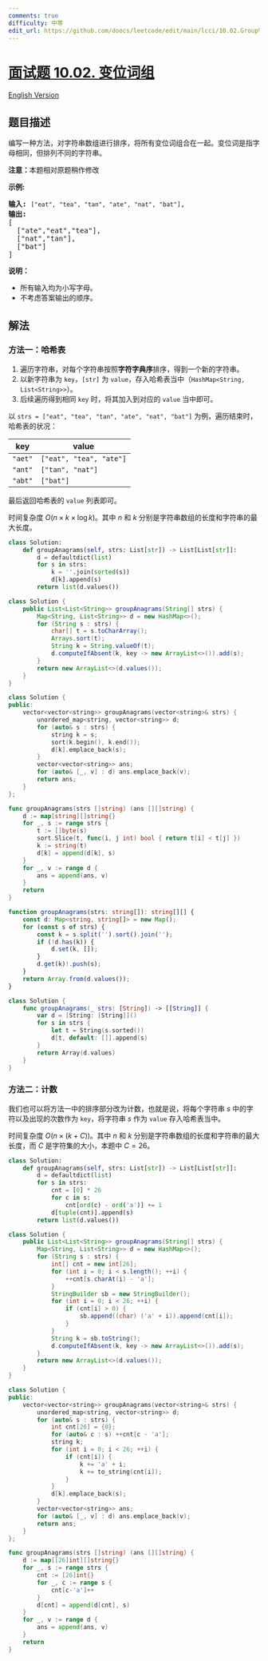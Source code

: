 ```yaml
---
comments: true
difficulty: 中等
edit_url: https://github.com/doocs/leetcode/edit/main/lcci/10.02.Group%20Anagrams/README.md
---
```


<!-- problem:start -->

# [面试题 10.02. 变位词组](https://leetcode.cn/problems/group-anagrams-lcci)

[English Version](/lcci/10.02.Group%20Anagrams/README_EN.md)

## 题目描述

<!-- description:start -->

<p>编写一种方法，对字符串数组进行排序，将所有变位词组合在一起。变位词是指字母相同，但排列不同的字符串。</p>

<p><strong>注意：</strong>本题相对原题稍作修改</p>

<p><strong>示例:</strong></p>

<pre><strong>输入:</strong> <code>[&quot;eat&quot;, &quot;tea&quot;, &quot;tan&quot;, &quot;ate&quot;, &quot;nat&quot;, &quot;bat&quot;]</code>,
<strong>输出:</strong>
[
  [&quot;ate&quot;,&quot;eat&quot;,&quot;tea&quot;],
  [&quot;nat&quot;,&quot;tan&quot;],
  [&quot;bat&quot;]
]</pre>

<p><strong>说明：</strong></p>

<ul>
	<li>所有输入均为小写字母。</li>
	<li>不考虑答案输出的顺序。</li>
</ul>

<!-- description:end -->

## 解法

<!-- solution:start -->

### 方法一：哈希表

1. 遍历字符串，对每个字符串按照**字符字典序**排序，得到一个新的字符串。
2. 以新字符串为 `key`，`[str]` 为 `value`，存入哈希表当中（`HashMap<String, List<String>>`）。
3. 后续遍历得到相同 `key` 时，将其加入到对应的 `value` 当中即可。

以 `strs = ["eat", "tea", "tan", "ate", "nat", "bat"]` 为例，遍历结束时，哈希表的状况：

| key     | value                   |
| ------- | ----------------------- |
| `"aet"` | `["eat", "tea", "ate"]` |
| `"ant"` | `["tan", "nat"] `       |
| `"abt"` | `["bat"] `              |

最后返回哈希表的 `value` 列表即可。

时间复杂度 $O(n\times k\times \log k)$。其中 $n$ 和 $k$ 分别是字符串数组的长度和字符串的最大长度。

<!-- tabs:start -->

```python
class Solution:
    def groupAnagrams(self, strs: List[str]) -> List[List[str]]:
        d = defaultdict(list)
        for s in strs:
            k = ''.join(sorted(s))
            d[k].append(s)
        return list(d.values())
```

```java
class Solution {
    public List<List<String>> groupAnagrams(String[] strs) {
        Map<String, List<String>> d = new HashMap<>();
        for (String s : strs) {
            char[] t = s.toCharArray();
            Arrays.sort(t);
            String k = String.valueOf(t);
            d.computeIfAbsent(k, key -> new ArrayList<>()).add(s);
        }
        return new ArrayList<>(d.values());
    }
}
```

```cpp
class Solution {
public:
    vector<vector<string>> groupAnagrams(vector<string>& strs) {
        unordered_map<string, vector<string>> d;
        for (auto& s : strs) {
            string k = s;
            sort(k.begin(), k.end());
            d[k].emplace_back(s);
        }
        vector<vector<string>> ans;
        for (auto& [_, v] : d) ans.emplace_back(v);
        return ans;
    }
};
```

```go
func groupAnagrams(strs []string) (ans [][]string) {
	d := map[string][]string{}
	for _, s := range strs {
		t := []byte(s)
		sort.Slice(t, func(i, j int) bool { return t[i] < t[j] })
		k := string(t)
		d[k] = append(d[k], s)
	}
	for _, v := range d {
		ans = append(ans, v)
	}
	return
}
```

```ts
function groupAnagrams(strs: string[]): string[][] {
    const d: Map<string, string[]> = new Map();
    for (const s of strs) {
        const k = s.split('').sort().join('');
        if (!d.has(k)) {
            d.set(k, []);
        }
        d.get(k)!.push(s);
    }
    return Array.from(d.values());
}
```

```swift
class Solution {
    func groupAnagrams(_ strs: [String]) -> [[String]] {
        var d = [String: [String]]()
        for s in strs {
            let t = String(s.sorted())
            d[t, default: []].append(s)
        }
        return Array(d.values)
    }
}
```

<!-- tabs:end -->

<!-- solution:end -->

<!-- solution:start-->

### 方法二：计数

我们也可以将方法一中的排序部分改为计数，也就是说，将每个字符串 $s$ 中的字符以及出现的次数作为 `key`，将字符串 $s$ 作为 `value` 存入哈希表当中。

时间复杂度 $O(n\times (k + C))$。其中 $n$ 和 $k$ 分别是字符串数组的长度和字符串的最大长度，而 $C$ 是字符集的大小，本题中 $C = 26$。

<!-- tabs:start -->

```python
class Solution:
    def groupAnagrams(self, strs: List[str]) -> List[List[str]]:
        d = defaultdict(list)
        for s in strs:
            cnt = [0] * 26
            for c in s:
                cnt[ord(c) - ord('a')] += 1
            d[tuple(cnt)].append(s)
        return list(d.values())
```

```java
class Solution {
    public List<List<String>> groupAnagrams(String[] strs) {
        Map<String, List<String>> d = new HashMap<>();
        for (String s : strs) {
            int[] cnt = new int[26];
            for (int i = 0; i < s.length(); ++i) {
                ++cnt[s.charAt(i) - 'a'];
            }
            StringBuilder sb = new StringBuilder();
            for (int i = 0; i < 26; ++i) {
                if (cnt[i] > 0) {
                    sb.append((char) ('a' + i)).append(cnt[i]);
                }
            }
            String k = sb.toString();
            d.computeIfAbsent(k, key -> new ArrayList<>()).add(s);
        }
        return new ArrayList<>(d.values());
    }
}
```

```cpp
class Solution {
public:
    vector<vector<string>> groupAnagrams(vector<string>& strs) {
        unordered_map<string, vector<string>> d;
        for (auto& s : strs) {
            int cnt[26] = {0};
            for (auto& c : s) ++cnt[c - 'a'];
            string k;
            for (int i = 0; i < 26; ++i) {
                if (cnt[i]) {
                    k += 'a' + i;
                    k += to_string(cnt[i]);
                }
            }
            d[k].emplace_back(s);
        }
        vector<vector<string>> ans;
        for (auto& [_, v] : d) ans.emplace_back(v);
        return ans;
    }
};
```

```go
func groupAnagrams(strs []string) (ans [][]string) {
	d := map[[26]int][]string{}
	for _, s := range strs {
		cnt := [26]int{}
		for _, c := range s {
			cnt[c-'a']++
		}
		d[cnt] = append(d[cnt], s)
	}
	for _, v := range d {
		ans = append(ans, v)
	}
	return
}
```

<!-- tabs:end -->

<!-- solution:end -->

<!-- problem:end -->
